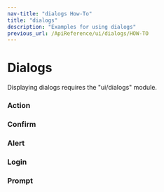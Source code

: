```yaml
---
nav-title: "dialogs How-To"
title: "dialogs"
description: "Examples for using dialogs"
previous_url: /ApiReference/ui/dialogs/HOW-TO
---
```

# Dialogs
Displaying dialogs requires the "ui/dialogs" module.
<snippet id='dialog-require'/>

### Action
<snippet id='dialog-action'/>

### Confirm
<snippet id='dialog-confirm'/>

### Alert
<snippet id='dialog-alert'/>

### Login
<snippet id='dialog-login'/>

### Prompt
<snippet id='dialog-prompt'/>

